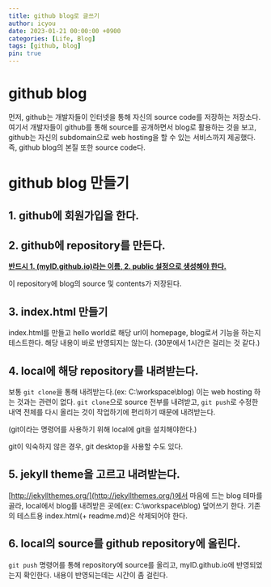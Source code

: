 ```yaml
---
title: github blog로 글쓰기
author: icyou
date: 2023-01-21 00:00:00 +0900
categories: [Life, Blog]
tags: [github, blog]
pin: true
---
```


# github blog
먼저, github는 개발자들이 인터넷을 통해 자신의 source code를 저장하는 저장소다.
여기서 개발자들이 github를 통해 source를 공개하면서 blog로 활용하는 것을 보고, github는 자신의 subdomain으로 web hosting을 할 수 있는 서비스까지 제공했다.
즉, github blog의 본질 또한 source code다.

# github blog 만들기
## 1. github에 회원가입을 한다.

## 2. github에 repository를 만든다. 
[**반드시 1. (myID.github.io)라는 이름, 2. public 설정으로 생성해야 한다.**]() 

이 repository에 blog의 source 및 contents가 저장된다.

## 3. index.html 만들기
index.html를 만들고 hello world로 해당 url이 homepage, blog로서 기능을 하는지 테스트한다. 해당 내용이 바로 반영되지는 않는다. (30분에서 1시간은 걸리는 것 같다.)

## 4. local에 해당 repository를 내려받는다. 
보통 `git clone`을 통해 내려받는다.(ex: C:\workspace\blog) 이는 web hosting 하는 것과는 관련이 없다. `git clone`으로 source 전부를 내려받고, `git push`로 수정한 내역 전체를 다시 올리는 것이 작업하기에 편리하기 때문에 내려받는다. 

(git이라는 명령어를 사용하기 위해 local에 git을 설치해야한다.)

git이 익숙하지 않은 경우, git desktop을 사용할 수도 있다.

## 5. jekyll theme을 고르고 내려받는다.  
[http://jekyllthemes.org/](http://jekyllthemes.org/)에서 마음에 드는 blog 테마를 골라, local에서 blog를 내려받은 곳에(ex: C:\workspace\blog) 덮어쓰기 한다. 기존의 테스트용 index.html(+ readme.md)은 삭제되어야 한다. 

## 6. local의 source를 github repository에 올린다.
`git push` 명령어를 통해 repository에 source를 올리고, myID.github.io에 반영되었는지 확인한다. 내용이 반영되는데는 시간이 좀 걸린다.